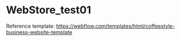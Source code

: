 # WebStore_test01

Reference template: https://webflow.com/templates/html/coffeestyle-business-website-template
